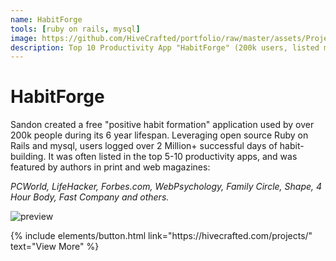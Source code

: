 ```yaml
---
name: HabitForge
tools: [ruby on rails, mysql]
image: https://github.com/HiveCrafted/portfolio/raw/master/assets/ProjectHabitforge1.png
description: Top 10 Productivity App "HabitForge" (200k users, listed many times as a Top 10 Productivity App during 7-year lifespan)
---
```


# HabitForge 

Sandon created a free "positive habit formation" application used by over 200k people during its 6 year lifespan. Leveraging open source Ruby on Rails and mysql, users logged over 2 Million+ successful days of habit-building. It was often listed in the top 5-10 productivity apps, and was featured by authors in print and web magazines: 

*PCWorld, LifeHacker, Forbes.com, WebPsychology, Family Circle, Shape, 4 Hour Body, Fast Company and others.*

![preview](https://github.com/HiveCrafted/portfolio/raw/master/assets/ProjectHabitforge1.png)

<p class="text-center">
{% include elements/button.html link="https://hivecrafted.com/projects/" text="View More" %}
</p>